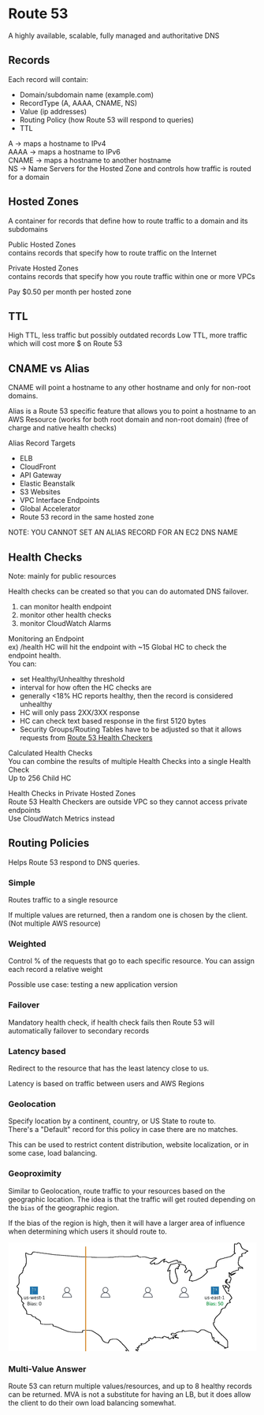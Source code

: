 # Route 53
A highly available, scalable, fully managed and authoritative DNS

## Records
Each record will contain:
- Domain/subdomain name (example.com)
- RecordType (A, AAAA, CNAME, NS)
- Value (ip addresses)
- Routing Policy (how Route 53 will respond to queries)
- TTL

A -> maps a hostname to IPv4  
AAAA -> maps a hostname to IPv6  
CNAME -> maps a hostname to another hostname  
NS -> Name Servers for the Hosted Zone and controls how traffic is routed for a domain

## Hosted Zones
A container for records that define how to route traffic to a domain and its subdomains

Public Hosted Zones  
contains records that specify how to route traffic on the Internet

Private Hosted Zones  
contains records that specify how you route traffic within one or more VPCs

Pay $0.50 per month per hosted zone

## TTL
High TTL, less traffic but possibly outdated records
Low TTL, more traffic which will cost more $ on Route 53

## CNAME vs Alias
CNAME will point a hostname to any other hostname and only for non-root domains.

Alias is a Route 53 specific feature that allows you to point a hostname to an AWS Resource (works for both root domain and non-root domain) (free of charge and native health checks)

Alias Record Targets
- ELB
- CloudFront
- API Gateway
- Elastic Beanstalk
- S3 Websites
- VPC Interface Endpoints
- Global Accelerator
- Route 53 record in the same hosted zone

NOTE: YOU CANNOT SET AN ALIAS RECORD FOR AN EC2 DNS NAME

## Health Checks
Note: mainly for public resources

Health checks can be created so that you can do automated DNS failover.  
1. can monitor health endpoint
2. monitor other health checks
3. monitor CloudWatch Alarms

Monitoring an Endpoint  
ex) /health
HC will hit the endpoint with ~15 Global HC to check the endpoint health.  
You can:
- set Healthy/Unhealthy threshold
- interval for how often the HC checks are
- generally <18% HC reports healthy, then the record is considered unhealthy
- HC will only pass 2XX/3XX response
- HC can check text based response in the first 5120 bytes
- Security Groups/Routing Tables have to be adjusted so that it allows requests from [Route 53 Health Checkers](https://ip-ranges.amazonaws.com/ip-ranges.json)

Calculated Health Checks  
You can combine the results of multiple Health Checks into a single Health Check  
Up to 256 Child HC

Health Checks in Private Hosted Zones  
Route 53 Health Checkers are outside VPC so they cannot access private endpoints  
Use CloudWatch Metrics instead


## Routing Policies
Helps Route 53 respond to DNS queries. 
### Simple
Routes traffic to a single resource

If multiple values are returned, then a random one is chosen by the client. (Not multiple AWS resource)

### Weighted
Control % of the requests that go to each specific resource. You can assign each record a relative weight

Possible use case: testing a new application version

### Failover
Mandatory health check, if health check fails then Route 53 will automatically failover to secondary records

### Latency based
Redirect to the resource that has the least latency close to us.

Latency is based on traffic between users and AWS Regions

### Geolocation
Specify location by a continent, country, or US State to route to.  
There's a "Default" record for this policy in case there are no matches.

This can be used to restrict content distribution, website localization, or in some case, load balancing.

### Geoproximity
Similar to Geolocation, route traffic to your resources based on the geographic location. The idea is that the traffic will get routed depending on the `bias` of the geographic region.

If the bias of the region is high, then it will have a larger area of influence when determining which users it should route to.

![Geoproximity Diagram Representation](/assets/geoproximitypolicy.png)

### Multi-Value Answer
Route 53 can return multiple values/resources, and up to 8 healthy records can be returned. MVA is not a substitute for having an LB, but it does allow the client to do their own load balancing somewhat.